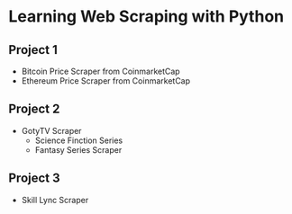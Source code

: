 # Learning Web Scraping with Python

## Project 1

* Bitcoin Price Scraper from CoinmarketCap
* Ethereum Price Scraper from CoinmarketCap

## Project 2

* GotyTV Scraper
    * Science Finction Series
    * Fantasy Series Scraper

## Project 3

* Skill Lync Scraper